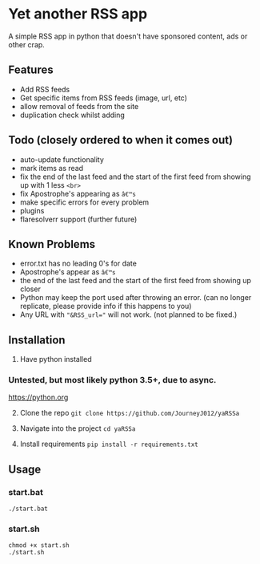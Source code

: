 # Yet another RSS app

A simple RSS app in python that doesn't have sponsored content, ads or other crap.


## Features

- Add RSS feeds
- Get specific items from RSS feeds (image, url, etc)
- allow removal of feeds from the site
- duplication check whilst adding


## Todo (closely ordered to when it comes out)

- auto-update functionality
- mark items as read
- fix the end of the last feed and the start of the first feed from showing up with 1 less `<br>`
- fix Apostrophe's appearing as `â€™s`
- make specific errors for every problem
- plugins
- flaresolverr support (further future)


## Known Problems

- error.txt has no leading 0's for date
- Apostrophe's appear as `â€™s`
- the end of the last feed and the start of the first feed from showing up closer
- Python may keep the port used after throwing an error. (can no longer replicate, please provide info if this happens to you)
- Any URL with `"&RSS_url="` will not work. (not planned to be fixed.)

## Installation

1. Have python installed 

### Untested, but most likely python 3.5+, due to async.

https://python.org

2. Clone the repo
`git clone https://github.com/JourneyJ012/yaRSSa`

3. Navigate into the project
`cd yaRSSa`

4. Install requirements
`pip install -r requirements.txt`


## Usage

### start.bat

`./start.bat`

### start.sh

```
chmod +x start.sh
./start.sh
```
